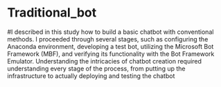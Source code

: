 # Traditional_bot
#I described in this study how to build a basic chatbot with conventional methods. I proceeded through several stages, such as configuring the Anaconda environment, developing a test bot, utilizing the Microsoft Bot Framework (MBF), and verifying its functionality with the Bot Framework Emulator. Understanding the intricacies of chatbot creation required understanding every stage of the process, from putting up the infrastructure to actually deploying and testing the chatbot
